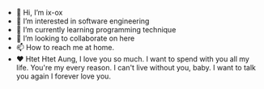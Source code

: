 - 👋 Hi, I’m ix-ox
- 👀 I’m interested in software engineering
- 🌱 I’m currently learning programming technique
- 💞️ I’m looking to collaborate on here
- 📫 How to reach me at home.
- ❤️ Htet Htet Aung, I love you so much. 
I want to spend with you all my life.
You're my every reason.
I can't live without you, baby.
I want to talk you again I forever love you. 
